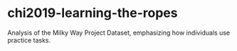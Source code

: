 # chi2019-learning-the-ropes
Analysis of the Milky Way Project Dataset, emphasizing how individuals use practice tasks.
